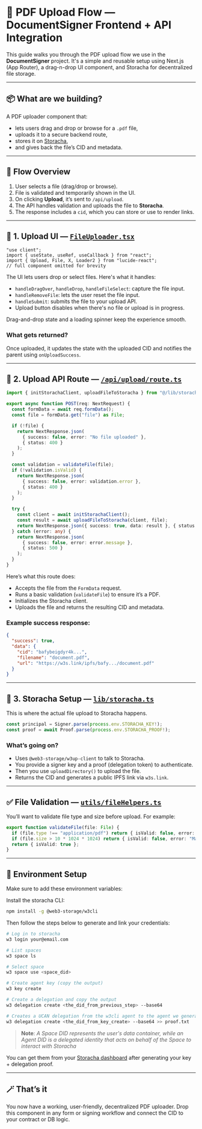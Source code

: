 # 📄 PDF Upload Flow — DocumentSigner Frontend + API Integration

This guide walks you through the PDF upload flow we use in the **DocumentSigner** project. It's a simple and reusable setup using Next.js (App Router), a drag-n-drop UI component, and Storacha for decentralized file storage.

---

## 📦 What are we building?

A PDF uploader component that:
- lets users drag and drop or browse for a `.pdf` file,
- uploads it to a secure backend route,
- stores it on [Storacha](https://storacha.xyz),
- and gives back the file’s CID and metadata.

---

## 🧩 Flow Overview

1. User selects a file (drag/drop or browse).
2. File is validated and temporarily shown in the UI.
3. On clicking **Upload**, it’s sent to `/api/upload`.
4. The API handles validation and uploads the file to **Storacha**.
5. The response includes a `cid`, which you can store or use to render links.

---

## 🧱 1. Upload UI — [`FileUploader.tsx`](./../src/components/FileUploader.tsx)

```tsx
"use client";
import { useState, useRef, useCallback } from "react";
import { Upload, File, X, Loader2 } from "lucide-react";
// full component omitted for brevity
```

The UI lets users drop or select files. Here's what it handles:

- `handleDragOver`, `handleDrop`, `handleFileSelect`: capture the file input.
- `handleRemoveFile`: lets the user reset the file input.
- `handleSubmit`: submits the file to your upload API.
- Upload button disables when there's no file or upload is in progress.

Drag-and-drop state and a loading spinner keep the experience smooth.

### What gets returned?

Once uploaded, it updates the state with the uploaded CID and notifies the parent using `onUploadSuccess`.

---

## 🚀 2. Upload API Route — [`/api/upload/route.ts`](./../src/app/api/upload/route.ts)

```ts
import { initStorachaClient, uploadFileToStoracha } from "@/lib/storacha";

export async function POST(req: NextRequest) {
  const formData = await req.formData();
  const file = formData.get("file") as File;

  if (!file) {
    return NextResponse.json(
      { success: false, error: "No file uploaded" },
      { status: 400 }
    );
  }

  const validation = validateFile(file);
  if (!validation.isValid) {
    return NextResponse.json(
      { success: false, error: validation.error },
      { status: 400 }
    );
  }

  try {
    const client = await initStorachaClient();
    const result = await uploadFileToStoracha(client, file);
    return NextResponse.json({ success: true, data: result }, { status: 200 });
  } catch (error: any) {
    return NextResponse.json(
      { success: false, error: error.message },
      { status: 500 }
    );
  }
}
```

Here’s what this route does:

- Accepts the file from the `FormData` request.
- Runs a basic validation (`validateFile`) to ensure it’s a PDF.
- Initializes the Storacha client.
- Uploads the file and returns the resulting CID and metadata.

### Example success response:

```json
{
  "success": true,
  "data": {
    "cid": "bafybeigdyr4k...",
    "filename": "document.pdf",
    "url": "https://w3s.link/ipfs/bafy.../document.pdf"
  }
}
```

---

## 🔐 3. Storacha Setup — [`lib/storacha.ts`](./../src/lib/storacha.ts)

This is where the actual file upload to Storacha happens.

```ts
const principal = Signer.parse(process.env.STORACHA_KEY!);
const proof = await Proof.parse(process.env.STORACHA_PROOF!);
```

### What’s going on?

- Uses `@web3-storage/w3up-client` to talk to Storacha.
- You provide a signer key and a proof (delegation token) to authenticate.
- Then you use `uploadDirectory()` to upload the file.
- Returns the CID and generates a public IPFS link via `w3s.link`.

---

## ✅ File Validation — [`utils/fileHelpers.ts`](./../src/utils/fileHelpers.ts)

You’ll want to validate file type and size before upload. For example:

```ts
export function validateFile(file: File) {
  if (file.type !== "application/pdf") return { isValid: false, error: "Only PDF files allowed." };
  if (file.size > 10 * 1024 * 1024) return { isValid: false, error: "Max file size is 10MB." };
  return { isValid: true };
}
```

---

## 🔧 Environment Setup

Make sure to add these environment variables:

Install the storacha CLI:

```bash
npm install -g @web3-storage/w3cli
```

Then follow the steps below to generate and link your credentials:

```bash
# Log in to storacha
w3 login your@email.com

# List spaces
w3 space ls

# Select space
w3 space use <space_did>

# Create agent key (copy the output)
w3 key create

# Create a delegation and copy the output
w3 delegation create <the_did_from_previous_step> --base64

# Creates a UCAN delegation from the w3cli agent to the agent we generated above (copy output or save in proof.txt)
w3 delegation create <the_did_from_key_create> --base64 >> proof.txt
```
> **Note**: *A Space DID represents the user's data container, while an Agent DID is a delegated identity that acts on behalf of the Space to interact with Storacha*

You can get them from your [Storacha dashboard](https://storacha.xyz) after generating your key + delegation proof.

---

## 🪄 That’s it

You now have a working, user-friendly, decentralized PDF uploader. Drop this component in any form or signing workflow and connect the CID to your contract or DB logic.
